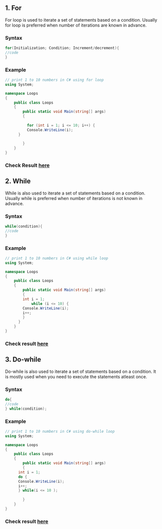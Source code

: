 ## 1. For

For loop is used to iterate a set of statements based on a condition. Usually for loop is preferred when number of iterations are known in advance.

### Syntax

```c#
for(Initialization; Condition; Increment/decrement){  
//code  
} 
```
### Example

```c#
// print 1 to 10 numbers in C# using for loop
using System;

namespace Loops
{
	public class Loops
	{
		public static void Main(string[] args)
		{
	
		  for (int i = 1; i <= 10; i++) {
          Console.WriteLine(i);
      }
			
		}
	}
}
```

### Check Result [here](https://onecompiler.com/csharp/3vt5mbc8g)

## 2. While

While is also used to iterate a set of statements based on a condition. Usually while is preferred when number of iterations is not known in advance.

### Syntax

```c#
while(condition){  
//code 
}  
```
### Example

```c#
// print 1 to 10 numbers in C# using while loop
using System;

namespace Loops
{
	public class Loops
	{
		public static void Main(string[] args)
		{
        int i = 1;
		    while (i <= 10) {
        Console.WriteLine(i);
        i++;
        }
	  }
	}
}
```
### Check result [here](https://onecompiler.com/csharp/3vt5mfrqt)

## 3. Do-while

Do-while is also used to iterate a set of statements based on a condition. It is mostly used when you need to execute the statements atleast once.

### Syntax

```c#
do{  
//code 
} while(condition); 
```
### Example

```c#
// print 1 to 10 numbers in C# using do-while loop
using System;

namespace Loops
{
	public class Loops
	{
		public static void Main(string[] args)
		{
      int i = 1;
      do {
      Console.WriteLine(i);
      i++;
      } while(i <= 10 );
			
		}
	}
}
```

### Check result [here](https://onecompiler.com/csharp/3vt5mkn9j)